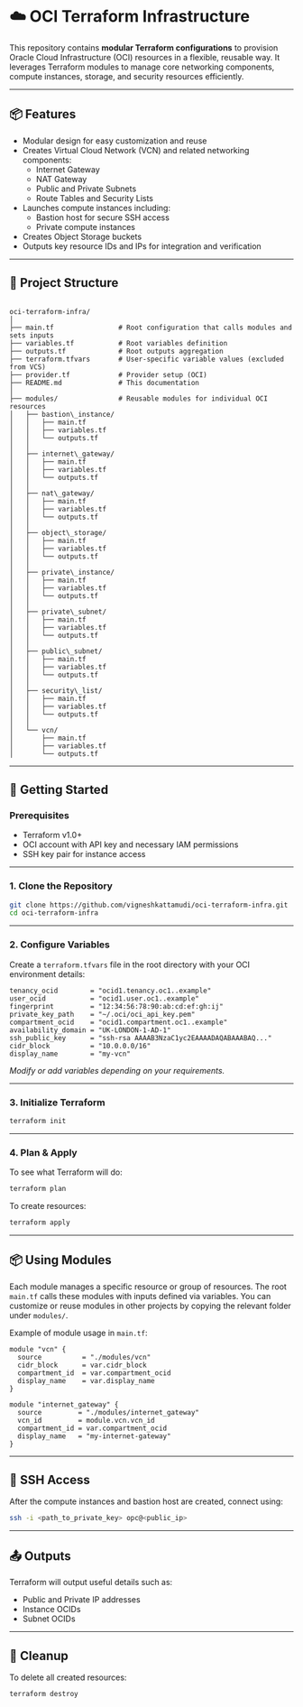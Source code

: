 # ☁️ OCI Terraform Infrastructure

This repository contains **modular Terraform configurations** to provision Oracle Cloud Infrastructure (OCI) resources in a flexible, reusable way. It leverages Terraform modules to manage core networking components, compute instances, storage, and security resources efficiently.

---

## 📦 Features

- Modular design for easy customization and reuse  
- Creates Virtual Cloud Network (VCN) and related networking components:  
  - Internet Gateway  
  - NAT Gateway  
  - Public and Private Subnets  
  - Route Tables and Security Lists  
- Launches compute instances including:  
  - Bastion host for secure SSH access  
  - Private compute instances  
- Creates Object Storage buckets  
- Outputs key resource IDs and IPs for integration and verification  

---

## 📁 Project Structure

```

oci-terraform-infra/
│
├── main.tf                # Root configuration that calls modules and sets inputs
├── variables.tf           # Root variables definition
├── outputs.tf             # Root outputs aggregation
├── terraform.tfvars       # User-specific variable values (excluded from VCS)
├── provider.tf            # Provider setup (OCI)
├── README.md              # This documentation
│
├── modules/               # Reusable modules for individual OCI resources
│   ├── bastion\_instance/
│   │   ├── main.tf
│   │   ├── variables.tf
│   │   └── outputs.tf
│   │
│   ├── internet\_gateway/
│   │   ├── main.tf
│   │   ├── variables.tf
│   │   └── outputs.tf
│   │
│   ├── nat\_gateway/
│   │   ├── main.tf
│   │   ├── variables.tf
│   │   └── outputs.tf
│   │
│   ├── object\_storage/
│   │   ├── main.tf
│   │   ├── variables.tf
│   │   └── outputs.tf
│   │
│   ├── private\_instance/
│   │   ├── main.tf
│   │   ├── variables.tf
│   │   └── outputs.tf
│   │
│   ├── private\_subnet/
│   │   ├── main.tf
│   │   ├── variables.tf
│   │   └── outputs.tf
│   │
│   ├── public\_subnet/
│   │   ├── main.tf
│   │   ├── variables.tf
│   │   └── outputs.tf
│   │
│   ├── security\_list/
│   │   ├── main.tf
│   │   ├── variables.tf
│   │   └── outputs.tf
│   │
│   └── vcn/
│       ├── main.tf
│       ├── variables.tf
│       └── outputs.tf

````

---

## 🚀 Getting Started

### Prerequisites

- Terraform v1.0+  
- OCI account with API key and necessary IAM permissions  
- SSH key pair for instance access  

---

### 1. Clone the Repository

```bash
git clone https://github.com/vigneshkattamudi/oci-terraform-infra.git
cd oci-terraform-infra
````

---

### 2. Configure Variables

Create a `terraform.tfvars` file in the root directory with your OCI environment details:

```hcl
tenancy_ocid        = "ocid1.tenancy.oc1..example"
user_ocid           = "ocid1.user.oc1..example"
fingerprint         = "12:34:56:78:90:ab:cd:ef:gh:ij"
private_key_path    = "~/.oci/oci_api_key.pem"
compartment_ocid    = "ocid1.compartment.oc1..example"
availability_domain = "UK-LONDON-1-AD-1"
ssh_public_key      = "ssh-rsa AAAAB3NzaC1yc2EAAAADAQABAAABAQ..."
cidr_block          = "10.0.0.0/16"
display_name        = "my-vcn"
```

*Modify or add variables depending on your requirements.*

---

### 3. Initialize Terraform

```bash
terraform init
```

---

### 4. Plan & Apply

To see what Terraform will do:

```bash
terraform plan
```

To create resources:

```bash
terraform apply
```

---

## 📦 Using Modules

Each module manages a specific resource or group of resources. The root `main.tf` calls these modules with inputs defined via variables. You can customize or reuse modules in other projects by copying the relevant folder under `modules/`.

Example of module usage in `main.tf`:

```hcl
module "vcn" {
  source          = "./modules/vcn"
  cidr_block      = var.cidr_block
  compartment_id  = var.compartment_ocid
  display_name    = var.display_name
}

module "internet_gateway" {
  source         = "./modules/internet_gateway"
  vcn_id         = module.vcn.vcn_id
  compartment_id = var.compartment_ocid
  display_name   = "my-internet-gateway"
}
```

---

## 🔐 SSH Access

After the compute instances and bastion host are created, connect using:

```bash
ssh -i <path_to_private_key> opc@<public_ip>
```

---

## 📤 Outputs

Terraform will output useful details such as:

* Public and Private IP addresses
* Instance OCIDs
* Subnet OCIDs

---

## 🧹 Cleanup

To delete all created resources:

```bash
terraform destroy
```
